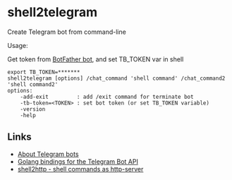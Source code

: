 shell2telegram
==============

Create Telegram bot from command-line

Usage:

Get token from [BotFather bot](https://telegram.me/BotFather), and set TB_TOKEN var in shell

    export TB_TOKEN=*******
    shell2telegram [options] /chat_command 'shell command' /chat_command2 'shell command2'
    options:
        -add-exit         : add /exit command for terminate bot
        -tb-token=<TOKEN> : set bot token (or set TB_TOKEN variable)
        -version
        -help

Links
-----

  * [About Telegram bots](https://core.telegram.org/bots)
  * [Golang bindings for the Telegram Bot API](https://github.com/Syfaro/telegram-bot-api)
  * [shell2http - shell commands as http-server](https://github.com/msoap/shell2http)
